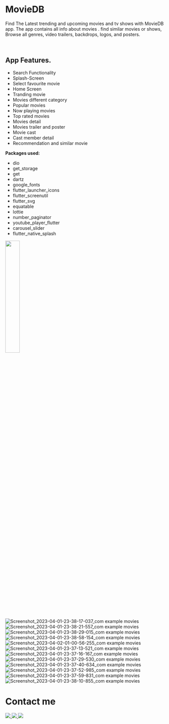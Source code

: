 # MovieDB

Find The Latest trending and upcoming movies and tv shows with MovieDB app. The app contains all info about movies . find similar movies or shows, Browse all genres, video trailers, backdrops, logos, and posters.

<br/>

## App Features.

- Search Functionality
- Splash-Screen
- Select favourite movie
- Home Screen
- Tranding movie
- Movies different category
- Popular movies
- Now playing movies
- Top rated movies
- Movies detail
- Movies trailer and poster
- Movie cast
- Cast member detail
- Recommendation and similar movie

**Packages used:**

- dio
- get_storage
- get
- dartz
- google_fonts
- flutter_launcher_icons
- flutter_screenutil
- flutter_svg
- equatable
- lottie
- number_paginator
- youtube_player_flutter
- carousel_slider
- flutter_native_splash


<img width="30%" src="https://user-images.githubusercontent.com/102866604/229362929-d845b67a-9b04-4ddf-b792-4aaa49d961bb.jpg">

![Screenshot_2023-04-01-23-38-17-037_com example movies](https://user-images.githubusercontent.com/102866604/229363298-7d611b8a-f2c2-4d15-b94e-1c651fa43782.jpg)
![Screenshot_2023-04-01-23-38-21-557_com example movies](https://user-images.githubusercontent.com/102866604/229363306-1df60afe-e15a-47aa-9d25-e27c3330b411.jpg)
![Screenshot_2023-04-01-23-38-29-015_com example movies](https://user-images.githubusercontent.com/102866604/229363309-a3151d17-8f4d-4f56-83a6-cade2352e224.jpg)
![Screenshot_2023-04-01-23-38-58-154_com example movies](https://user-images.githubusercontent.com/102866604/229363316-1130aa62-80aa-4c91-8ae7-da6e15bf7dc5.jpg)
![Screenshot_2023-04-02-01-00-56-255_com example movies](https://user-images.githubusercontent.com/102866604/229363317-9230c1c6-4039-4c26-8f66-5eafadf0fa9c.jpg)
![Screenshot_2023-04-01-23-37-13-521_com example movies](https://user-images.githubusercontent.com/102866604/229363321-d99c20b0-79ee-44ff-a251-abd6ef5aeb34.jpg)
![Screenshot_2023-04-01-23-37-16-167_com example movies](https://user-images.githubusercontent.com/102866604/229363330-6815aed4-6cfe-4190-a3f8-0e71586b66ae.jpg)
![Screenshot_2023-04-01-23-37-29-530_com example movies](https://user-images.githubusercontent.com/102866604/229363334-a11f7dc6-e984-4c39-a3dd-af779c386d44.jpg)
![Screenshot_2023-04-01-23-37-40-634_com example movies](https://user-images.githubusercontent.com/102866604/229363338-650fc01d-06bc-4097-b9de-05926ea34da2.jpg)
![Screenshot_2023-04-01-23-37-52-985_com example movies](https://user-images.githubusercontent.com/102866604/229363340-a01a3102-7be6-4366-a0ca-b243fd0845cd.jpg)
![Screenshot_2023-04-01-23-37-59-831_com example movies](https://user-images.githubusercontent.com/102866604/229363347-570001e1-436a-4c6a-8413-d06dafc42c00.jpg)
![Screenshot_2023-04-01-23-38-10-855_com example movies](https://user-images.githubusercontent.com/102866604/229363352-e14e0851-0916-4e60-b4fb-5692b77f6a1c.jpg)

# Contact me

<a href="mhamedhussein529@outlook.com">
<img src="https://img.shields.io/badge/Gmail-D14836?style=for-the-badge&logo=gmail&logoColor=white"/>
</a>
<a href="https://twitter.com/mhamedhussein52">
<img src="https://img.shields.io/badge/Twitter-1DA1F2?style=for-the-badge&logo=twitter&logoColor=white"/>
</a>
<a href="https://www.linkedin.com/in/mohamed-hussein-aab3561b1/">
<img src="https://img.shields.io/badge/LinkedIn-0077B5?style=for-the-badge&logo=linkedin&logoColor=white"/>
</a>
